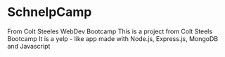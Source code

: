 # SchnelpCamp
From Colt Steeles WebDev Bootcamp
This is a project from Colt Steels Bootcamp It is a yelp - like app made with  Node.js, Express.js, MongoDB and Javascript
